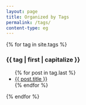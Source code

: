 ```yaml
---
layout: page
title: Organized by Tags
permalink: /tags/
content-type: eg
---
```


<div>
    {% for tag in site.tags %}
    <div class="pure-u-1 tags">
        <h3 id="{{ tag | first }}">{{ tag | first | capitalize }}</h3>
        <ul>
        {% for post in tag.last %}
            <li><a href="{{ post.url | relative_url }}">{{ post.title }}</a></li>
        {% endfor %}
        </ul>
    </div>
    {% endfor %}
    <br/>
    <br/>
</div>
